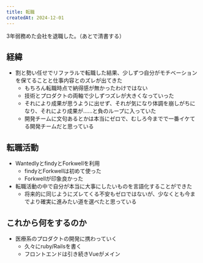 ```yaml
---
title: 転職
createdAt: 2024-12-01
---
```


3年弱務めた会社を退職した。（あとで清書する）

<!--more-->

## 経緯

- 割と勢い任せでリファラルで転職した結果、少しずつ自分がモチベーションを保てることと仕事内容とのズレが出てきた
  - もちろん転職時点で納得感が無かったわけではない
  - 技術とプロダクトの両軸で少しずつズレが大きくなっていった
  - それにより成果が思うように出せず、それが気になり体調を崩しがちになり、それにより成果が......と負のループに入っていた
  - 開発チームに文句あるとかは本当にゼロで、むしろ今までで一番イケてる開発チームだと思っている

## 転職活動

- WantedlyとfindyとForkwellを利用
  - findyとForkwellは初めて使った
  - Forkwellが印象良かった
- 転職活動の中で自分が本当に大事にしたいものを言語化することができた
  - 将来的に同じようにズレてくる不安もゼロではないが、少なくとも今までより確実に進みたい道を選べたと思っている

## これから何をするのか

- 医療系のプロダクトの開発に携わっていく
  - 久々にruby/Railsを書く
  - フロントエンドは引き続きVueがメイン
